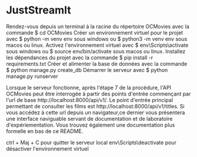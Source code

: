 # JustStreamIt


Rendez-vous depuis un terminal à la racine du répertoire OCMovies avec la commande $ cd OCMovies
Créer un environnement virtuel pour le projet avec $ python -m venv env sous windows ou $ python3 -m venv env sous macos ou linux.
Activez l'environnement virtuel avec $ env\Scripts\activate sous windows ou $ source env/bin/activate sous macos ou linux.
Installez les dépendances du projet avec la commande $ pip install -r requirements.txt
Créer et alimenter la base de données avec la commande $ python manage.py create_db
Démarrer le serveur avec $ python manage.py runserver

Lorsque le serveur fonctionne, après l'étape 7 de la procédure, l'API OCMovies peut être interrogée à partir des points d'entrée commençant par l'url de base http://localhost:8000/api/v1/. Le point d'entrée principal permettant de consulter les films est http://localhost:8000/api/v1/titles. Si vous accédez à cette url depuis un navigateur,ce dernier vous présentera une interface naviguable servant de documentation et de laboratoire d'expériementation. Vous trouvez également une documentation plus formelle en bas de ce README.

ctrl + Maj + C pour quitter le serveur local
env\Scripts\deactivate pour désactiver l'environnement virtuel
